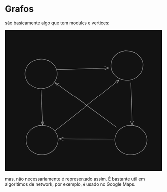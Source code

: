 # Grafos

são basicamente algo que tem modulos e vertices:

![image.png](./images/image-0.png)

mas, não necessariamente é representado assim. É bastante util em algoritimos de network, por exemplo, é usado no Google Maps.
